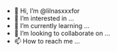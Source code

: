 - 👋 Hi, I’m @lilnasxxxfor
- 👀 I’m interested in ...
- 🌱 I’m currently learning ...
- 💞️ I’m looking to collaborate on ...
- 📫 How to reach me ...

<!---
lilnasxxxfor/lilnasxxxfor is a ✨ special ✨ repository because its `README.md` (this file) appears on your GitHub profile.
You can click the Preview link to take a look at your changes.
--->
